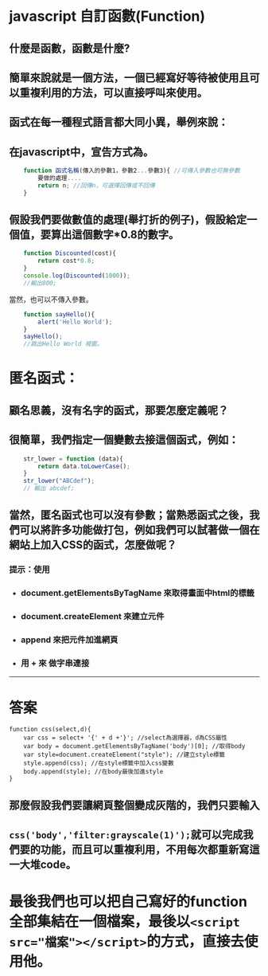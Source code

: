 # javascript 自訂函數(Function)

## 什麼是函數，函數是什麼?
## 簡單來說就是一個方法，一個已經寫好等待被使用且可以重複利用的方法，可以直接呼叫來使用。
## 函式在每一種程式語言都大同小異，舉例來說：
## 在javascript中，宣告方式為。
```js
    function 函式名稱(傳入的參數1，參數2...參數3){ //可傳入參數也可無參數
        要做的處理....
        return n; //回傳n，可選擇回傳或不回傳
    }
```
## 假設我們要做數值的處理(舉打折的例子)，假設給定一個值，要算出這個數字*0.8的數字。

```js
    function Discounted(cost){
        return cost*0.8;
    }
    console.log(Discounted(1000));
    //輸出800;
```
當然，也可以不傳入參數。
```js
    function sayHello(){
        alert('Hello World');
    }
    sayHello();
    //跳出Hello World 視窗。
```

# 匿名函式：
## 顧名思義，沒有名字的函式，那要怎麼定義呢？
## 很簡單，我們指定一個變數去接這個函式，例如：
```js
    str_lower = function (data){
	    return data.toLowerCase();
    }
    str_lower("ABCdef");
    // 輸出 abcdef;
```
## 當然，匿名函式也可以沒有參數；當熟悉函式之後，我們可以將許多功能做打包，例如我們可以試著做一個在網站上加入CSS的函式，怎麼做呢？
### 提示：使用
* ### document.getElementsByTagName 來取得畫面中html的標籤
* ### document.createElement 來建立元件
* ### append 來把元件加進網頁
* ### 用 + 來 做字串連接
---
# 答案

```JS
function css(select,d){
	var css = select+ '{' + d +'}'; //select為選擇器，d為CSS屬性
	var body = document.getElementsByTagName('body')[0]; //取得body
	var style=document.createElement("style"); //建立style標籤
	style.append(css); //在style標籤中加入css變數
	body.append(style); //在body最後加進style
}
```
## 那麼假設我們要讓網頁整個變成灰階的，我們只要輸入
## `css('body','filter:grayscale(1)');`就可以完成我們要的功能，而且可以重複利用，不用每次都重新寫這一大堆code。

# 最後我們也可以把自己寫好的function全部集結在一個檔案，最後以`<script src="檔案"></script>`的方式，直接去使用他。